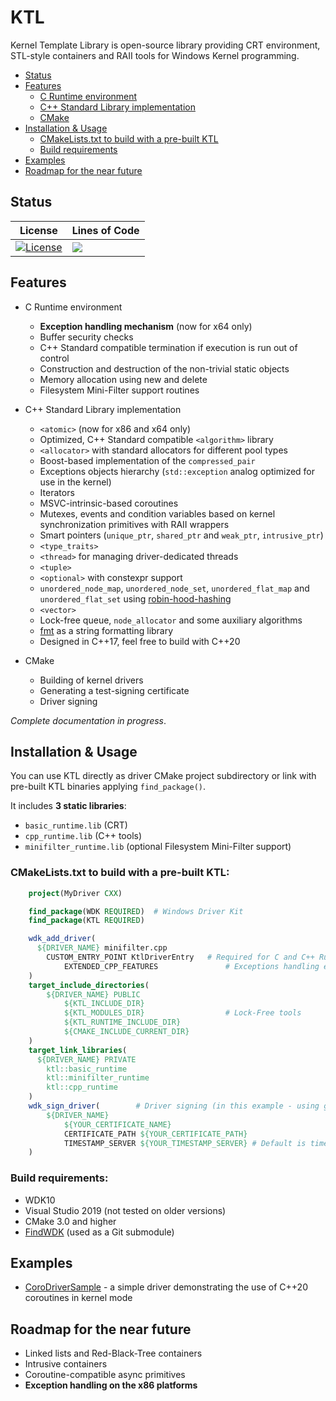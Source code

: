 # KTL
Kernel Template Library is open-source library providing CRT environment, STL-style containers and RAII tools for Windows Kernel programming.

* [Status](#status)
* [Features](#features)
  * [C Runtime environment](#build-requirements)
  * [C++ Standard Library implementation](#C++-standard-library-implementation)
  * [CMake](#cmake)
* [Installation & Usage](#installation-&-Usage)
  * [CMakeLists.txt to build with a pre-built KTL](#cmakelists.txt-to-build-with-a-pre-built-ktl)
  * [Build requirements](#build-requirements)
* [Examples](#samples)
* [Roadmap for the near future](#roadmap-for-the-near-future)

## Status

| **License**                                                                                                                             | **Lines of Code**                                            |
| --------------------------------------------------------------------------------------------------------------------------------------- | ------------------------------------------------- |
| [![License](https://img.shields.io/badge/License-MIT-lightblue.svg)](https://github.com/DymOK93/KTL/blob/master/LICENSE.md) | ![](https://sloc.xyz/github/DymOK93/KTL/)

## Features

* C Runtime environment
    * **Exception handling mechanism** (now for x64 only)
    * Buffer security checks
    * C++ Standard compatible termination if execution is run out of control 
    * Construction and destruction of the non-trivial static objects
    * Memory allocation using new and delete
    * Filesystem Mini-Filter support routines


* C++ Standard Library implementation
    * `<atomic>` (now for x86 and x64 only)
    * Optimized, C++ Standard compatible `<algorithm>` library
    * `<allocator>` with standard allocators for different pool types
    * Boost-based implementation of the `compressed_pair`
    * Exceptions objects hierarchy (`std::exception` analog optimized for use in the kernel)
    * Iterators
    * MSVC-intrinsic-based coroutines
    * Mutexes, events and condition variables based on kernel synchronization primitives with RAII wrappers
    * Smart pointers (`unique_ptr`, `shared_ptr` and `weak_ptr`, `intrusive_ptr`)
    * `<type_traits>`
    * `<thread>` for managing driver-dedicated threads
    * `<tuple>`
    * `<optional>` with constexpr support
    * `unordered_node_map`, `unordered_node_set`, `unordered_flat_map` and `unordered_flat_set` using [robin-hood-hashing](https://github.com/martinus/robin-hood-hashing)
    * `<vector>`
    * Lock-free queue, `node_allocator` and some auxiliary algorithms 
    * [fmt](https://github.com/fmtlib/fmt/) as a string formatting library 
    * Designed in C++17, feel free to build with C++20


* CMake
    * Building of kernel drivers
    * Generating a test-signing certificate
    * Driver signing 

_Complete documentation in progress_.

## Installation & Usage
You can use KTL directly as driver CMake project subdirectory or link with pre-built KTL binaries applying `find_package()`.

It includes **3 static libraries**: 
* `basic_runtime.lib` (CRT)
* `cpp_runtime.lib` (C++ tools)
* `minifilter_runtime.lib` (optional Filesystem Mini-Filter support)

### CMakeLists.txt to build with a pre-built KTL:
```cmake
    project(MyDriver CXX)

    find_package(WDK REQUIRED)  # Windows Driver Kit
    find_package(KTL REQUIRED)

    wdk_add_driver(
      ${DRIVER_NAME} minifilter.cpp
        CUSTOM_ENTRY_POINT KtlDriverEntry   # Required for C and C++ Runtime initialization and destruction
		    EXTENDED_CPP_FEATURES               # Exceptions handling enabled
    )
    target_include_directories(
	    ${DRIVER_NAME} PUBLIC
		    ${KTL_INCLUDE_DIR}
		    ${KTL_MODULES_DIR}                  # Lock-Free tools
		    ${KTL_RUNTIME_INCLUDE_DIR}
		    ${CMAKE_INCLUDE_CURRENT_DIR}
    )
    target_link_libraries(
      ${DRIVER_NAME} PRIVATE
        ktl::basic_runtime
        ktl::minifilter_runtime
        ktl::cpp_runtime
    )
    wdk_sign_driver(        # Driver signing (in this example - using given certificate)
	    ${DRIVER_NAME}
		    ${YOUR_CERTIFICATE_NAME}
		    CERTIFICATE_PATH ${YOUR_CERTIFICATE_PATH}
		    TIMESTAMP_SERVER ${YOUR_TIMESTAMP_SERVER} # Default is timestamp.verisign.com
    )
```

### Build requirements:
* WDK10
* Visual Studio 2019 (not tested on older versions)
* CMake 3.0 and higher
* [FindWDK](https://github.com/DymOK93/FindWDK/tree/develop) (used as a Git submodule)

## Examples
* [CoroDriverSample](https://github.com/DymOK93/CoroDriverSample) - a simple driver demonstrating the use of C++20 coroutines in kernel mode 

## Roadmap for the near future 
* Linked lists and Red-Black-Tree containers
* Intrusive containers
* Coroutine-compatible async primitives
* **Exception handling on the x86 platforms**
